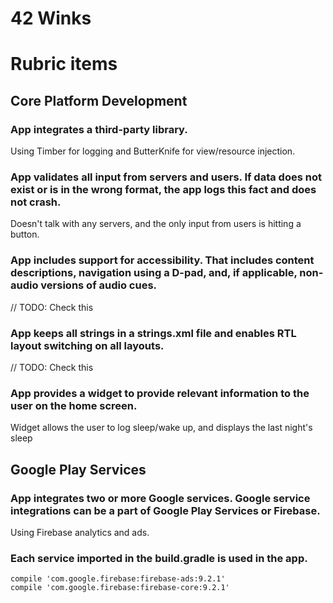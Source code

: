 # 42 Winks





# Rubric items

## Core Platform Development

### App integrates a third-party library.

Using Timber for logging and ButterKnife for view/resource injection.

### App validates all input from servers and users. If data does not exist or is in the wrong format, the app logs this fact and does not crash.

Doesn't talk with any servers, and the only input from users is hitting a button.

### App includes support for accessibility. That includes content descriptions, navigation using a D-pad, and, if applicable, non-audio versions of audio cues.

// TODO: Check this

### App keeps all strings in a strings.xml file and enables RTL layout switching on all layouts.

// TODO: Check this

### App provides a widget to provide relevant information to the user on the home screen.

Widget allows the user to log sleep/wake up, and displays the last night's sleep

## Google Play Services

### App integrates two or more Google services. Google service integrations can be a part of Google Play Services or Firebase.

Using Firebase analytics and ads.

### Each service imported in the build.gradle is used in the app.

    compile 'com.google.firebase:firebase-ads:9.2.1'
    compile 'com.google.firebase:firebase-core:9.2.1'

